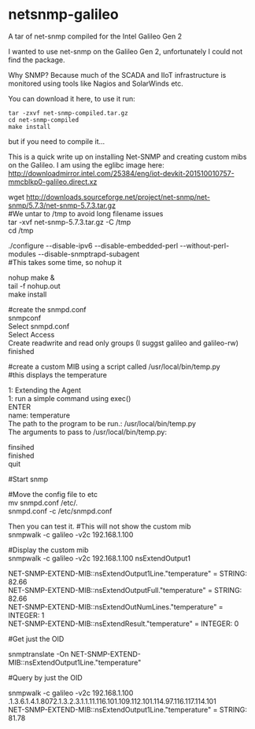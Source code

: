 # netsnmp-galileo
A tar of net-snmp compiled for the Intel Galileo Gen 2

I wanted to use net-snmp on the Galileo Gen 2, unfortunately I could not find the package.

Why SNMP? Because much of the SCADA and IIoT infrastructure is monitored using tools like Nagios and SolarWinds etc.

You can download it here,  to use it run:

    tar -zxvf net-snmp-compiled.tar.gz 
    cd net-snmp-compiled 
    make install

but if you need to compile it...

This is a quick write up on installing Net-SNMP and creating custom mibs on the Galileo. I am using the eglibc image here: http://downloadmirror.intel.com/25384/eng/iot-devkit-201510010757-mmcblkp0-galileo.direct.xz
 
wget http://downloads.sourceforge.net/project/net-snmp/net-snmp/5.7.3/net-snmp-5.7.3.tar.gz  
#We untar to /tmp to avoid long filename issues  
tar -xvf net-snmp-5.7.3.tar.gz -C /tmp  
cd /tmp  
  
./configure --disable-ipv6  --disable-embedded-perl --without-perl-modules --disable-snmptrapd-subagent   
#This takes some time, so nohup it  
  
nohup make &   
tail -f nohup.out   
make install  
  
  
#create the snmpd.conf  
snmpconf  
Select snmpd.conf  
Select Access  
 Create readwrite and read only groups (I suggst galileo and galileo-rw)   
finished  
  
#create a custom MIB using a script called /usr/local/bin/temp.py  
#this displays the temperature  
  
1:  Extending the Agent  
1:  run a simple command using exec()  
ENTER  
name: temperature  
The path to the program to be run.: /usr/local/bin/temp.py  
The arguments to pass to /usr/local/bin/temp.py:   
  
  
  
  
finsihed  
finished  
quit  
  
  
#Start snmp  

  
#Move the config file to etc  
mv snmpd.conf /etc/.  
snmpd.conf -c /etc/snmpd.conf  

Then you can test it.
#This will not show the custom mib  
snmpwalk -c galileo -v2c 192.168.1.100  
  
#Display the custom mib  
snmpwalk -c galileo -v2c 192.168.1.100 nsExtendOutput1  
  
NET-SNMP-EXTEND-MIB::nsExtendOutput1Line."temperature" = STRING: 82.66  
NET-SNMP-EXTEND-MIB::nsExtendOutputFull."temperature" = STRING: 82.66  
NET-SNMP-EXTEND-MIB::nsExtendOutNumLines."temperature" = INTEGER: 1  
NET-SNMP-EXTEND-MIB::nsExtendResult."temperature" = INTEGER: 0  
  
  
#Get just the OID  
  
snmptranslate -On NET-SNMP-EXTEND-MIB::nsExtendOutput1Line.\"temperature\"  
  
  
#Query by just the OID  
  
snmpwalk -c galileo -v2c 192.168.1.100 .1.3.6.1.4.1.8072.1.3.2.3.1.1.11.116.101.109.112.101.114.97.116.117.114.101  
NET-SNMP-EXTEND-MIB::nsExtendOutput1Line."temperature" = STRING: 81.78  


